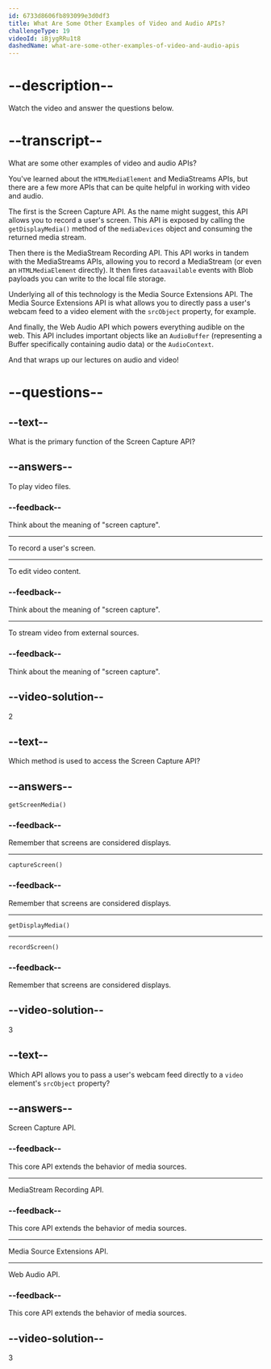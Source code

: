```yaml
---
id: 6733d8606fb893099e3d0df3
title: What Are Some Other Examples of Video and Audio APIs?
challengeType: 19
videoId: iBjygRRu1t8
dashedName: what-are-some-other-examples-of-video-and-audio-apis
---
```


# --description--

Watch the video and answer the questions below.

# --transcript--

What are some other examples of video and audio APIs?

You've learned about the `HTMLMediaElement` and MediaStreams APIs, but there are a few more APIs that can be quite helpful in working with video and audio.

The first is the Screen Capture API. As the name might suggest, this API allows you to record a user's screen. This API is exposed by calling the `getDisplayMedia()` method of the `mediaDevices` object and consuming the returned media stream.

Then there is the MediaStream Recording API. This API works in tandem with the MediaStreams APIs, allowing you to record a MediaStream (or even an `HTMLMediaElement` directly). It then fires `dataavailable` events with Blob payloads you can write to the local file storage.

Underlying all of this technology is the Media Source Extensions API. The Media Source Extensions API is what allows you to directly pass a user's webcam feed to a video element with the `srcObject` property, for example. 

And finally, the Web Audio API which powers everything audible on the web. This API includes important objects like an `AudioBuffer` (representing a Buffer specifically containing audio data) or the `AudioContext`. 

And that wraps up our lectures on audio and video!

# --questions--

## --text--

What is the primary function of the Screen Capture API?

## --answers--

To play video files.

### --feedback--

Think about the meaning of "screen capture".

---

To record a user's screen.

---

To edit video content.

### --feedback--

Think about the meaning of "screen capture".

---

To stream video from external sources.

### --feedback--

Think about the meaning of "screen capture".

## --video-solution--

2

## --text--

Which method is used to access the Screen Capture API?

## --answers--

`getScreenMedia()`

### --feedback--

Remember that screens are considered displays.

---

`captureScreen()`

### --feedback--

Remember that screens are considered displays.

---

`getDisplayMedia()`

---

`recordScreen()`

### --feedback--

Remember that screens are considered displays.

## --video-solution--

3

## --text--

Which API allows you to pass a user's webcam feed directly to a `video` element's `srcObject` property?

## --answers--

Screen Capture API.

### --feedback--

This core API extends the behavior of media sources.

---

MediaStream Recording API.

### --feedback--

This core API extends the behavior of media sources.

---

Media Source Extensions API.

---

Web Audio API.

### --feedback--

This core API extends the behavior of media sources.

## --video-solution--

3

